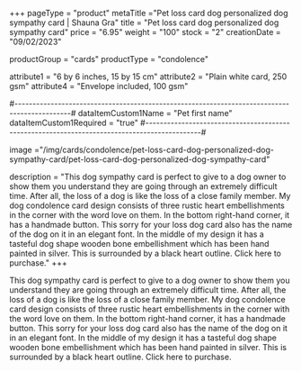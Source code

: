 +++
pageType = "product"
metaTitle ="Pet loss card dog personalized dog sympathy card | Shauna Gra"
title = "Pet loss card dog personalized dog sympathy card"
price = "6.95"
weight = "100"
stock = "2"
creationDate = "09/02/2023"

productGroup = "cards"
productType = "condolence"
 
 
attribute1 = "6 by 6 inches, 15 by 15 cm" 
attribute2 = "Plain white card, 250 gsm" 
attribute4 = "Envelope included, 100 gsm"

#---------------------------------------------------------------------------------------------#
dataItemCustom1Name = "Pet first name"
dataItemCustom1Required = "true"
#---------------------------------------------------------------------------------------------#
 
image ="/img/cards/condolence/pet-loss-card-dog-personalized-dog-sympathy-card/pet-loss-card-dog-personalized-dog-sympathy-card"
 
description = "This dog sympathy card is perfect to give to a dog owner to show them you understand they are going through an extremely difficult time.  After all, the loss of a dog is like the loss of a close family member.  My dog condolence card design consists of three rustic heart embellishments in the corner with the word love on them.  In the bottom right-hand corner, it has a handmade button.  This sorry for your loss dog card also has the name of the dog on it in an elegant font.  In the middle of my design it has a tasteful dog shape wooden bone embellishment which has been hand painted in silver.  This is surrounded by a black heart outline.  Click here to purchase."
+++

This dog sympathy card is perfect to give to a dog owner to show them you understand they are going through an extremely difficult time. After all, the loss of a dog is like the loss of a close family member. My dog condolence card design consists of three rustic heart embellishments in the corner with the word love on them. In the bottom right-hand corner, it has a handmade button. This sorry for your loss dog card also has the name of the dog on it in an elegant font. In the middle of my design it has a tasteful dog shape wooden bone embellishment which has been hand painted in silver. This is surrounded by a black heart outline. Click here to purchase.
